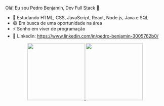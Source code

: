 Olá! Eu sou Pedro Benjamin, Dev Full Stack 👋

- 🔭 Estudando HTML, CSS, JavaScript, React, Node.js, Java e SQL
- 😄 Em busca de uma oportunidade na área
- ⚡ Sonho em viver de programação
- 👋 Linkedin: https://www.linkedin.com/in/pedro-benjamin-3005762b0/


<div align="center">
  <a href="https://github.com/pedrobenj">
  <img height="180em" src="https://github-readme-stats.vercel.app/api?username=pedrobenj&show_icons=true&theme=dark&include_all_commits=true&count_private=true"/>
  <img height="180em" src="https://github-readme-stats.vercel.app/api/top-langs/?username=pedrobenj&layout=compact&langs_count=7&theme=dark"/>
</div>
